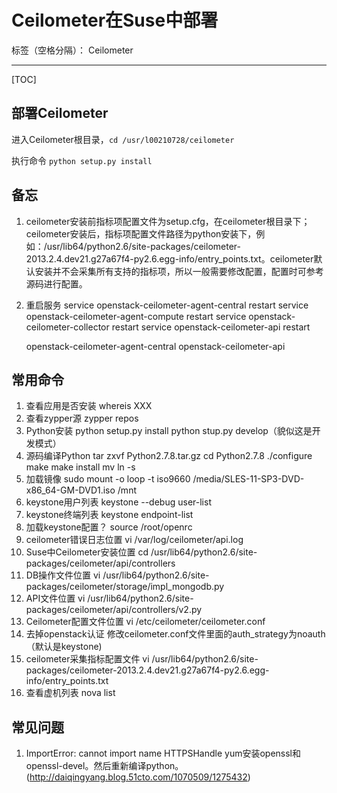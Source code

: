 # Ceilometer在Suse中部署

标签（空格分隔）： Ceilometer

---
[TOC]

## 部署Ceilometer
进入Ceilometer根目录，`cd /usr/l00210728/ceilometer`

执行命令 `python setup.py install`


## 备忘
1. ceilometer安装前指标项配置文件为setup.cfg，在ceilometer根目录下；ceilometer安装后，指标项配置文件路径为python安装下，例如：/usr/lib64/python2.6/site-packages/ceilometer-2013.2.4.dev21.g27a67f4-py2.6.egg-info/entry_points.txt。ceilometer默认安装并不会采集所有支持的指标项，所以一般需要修改配置，配置时可参考源码进行配置。
2. 重启服务
    service openstack-ceilometer-agent-central restart
    service openstack-ceilometer-agent-compute restart
    service openstack-ceilometer-collector restart
    service openstack-ceilometer-api restart

    openstack-ceilometer-agent-central
    openstack-ceilometer-api

## 常用命令
1. 查看应用是否安装
    whereis XXX
2. 查看zypper源
    zypper repos
3. Python安装
    python setup.py install
    python stup.py develop（貌似这是开发模式）
4. 源码编译Python
    tar zxvf Python2.7.8.tar.gz
    cd Python2.7.8
    ./configure
    make 
    make install
    mv 
    ln -s 
5. 加载镜像
    sudo mount -o loop -t iso9660 /media/SLES-11-SP3-DVD-x86_64-GM-DVD1.iso /mnt
6. keystone用户列表
    keystone --debug user-list
7. keystone终端列表
    keystone endpoint-list
8. 加载keystone配置？
    source /root/openrc
9. ceilometer错误日志位置
    vi /var/log/ceilometer/api.log
10. Suse中Ceilometer安装位置 
    cd /usr/lib64/python2.6/site-packages/ceilometer/api/controllers
11. DB操作文件位置 
    vi /usr/lib64/python2.6/site-packages/ceilometer/storage/impl_mongodb.py
12. API文件位置
    vi /usr/lib64/python2.6/site-packages/ceilometer/api/controllers/v2.py
13. Ceilometer配置文件位置 
    vi /etc/ceilometer/ceilometer.conf
14. 去掉openstack认证
    修改ceilometer.conf文件里面的auth_strategy为noauth（默认是keystone)
15. ceilometer采集指标配置文件
    vi /usr/lib64/python2.6/site-packages/ceilometer-2013.2.4.dev21.g27a67f4-py2.6.egg-info/entry_points.txt
16. 查看虚机列表
    nova list

## 常见问题
1. ImportError: cannot import name HTTPSHandle
    yum安装openssl和openssl-devel。然后重新编译python。(http://daiqingyang.blog.51cto.com/1070509/1275432)




